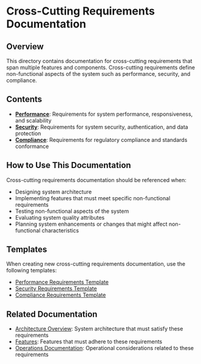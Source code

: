 # Cross-Cutting Requirements Documentation

## Overview

This directory contains documentation for cross-cutting requirements that span multiple features and components. Cross-cutting requirements define non-functional aspects of the system such as performance, security, and compliance.

## Contents

- **[Performance](./performance/)**: Requirements for system performance, responsiveness, and scalability
- **[Security](./security/)**: Requirements for system security, authentication, and data protection
- **[Compliance](./compliance/)**: Requirements for regulatory compliance and standards conformance

## How to Use This Documentation

Cross-cutting requirements documentation should be referenced when:

- Designing system architecture
- Implementing features that must meet specific non-functional requirements
- Testing non-functional aspects of the system
- Evaluating system quality attributes
- Planning system enhancements or changes that might affect non-functional characteristics

## Templates

When creating new cross-cutting requirements documentation, use the following templates:

- [Performance Requirements Template](./performance/template.md)
- [Security Requirements Template](./security/template.md)
- [Compliance Requirements Template](./compliance/template.md)

## Related Documentation

- [Architecture Overview](../../architecture/overview.md): System architecture that must satisfy these requirements
- [Features](../features/): Features that must adhere to these requirements
- [Operations Documentation](../../architecture/components/workflow_orchestrator_service/operations/): Operational considerations related to these requirements 